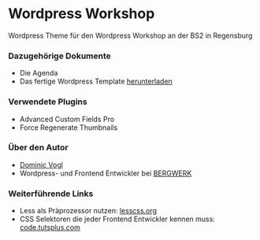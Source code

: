 # Wordpress Workshop
Wordpress Theme für den Wordpress Workshop an der BS2 in Regensburg

### Dazugehörige Dokumente
* Die Agenda
* Das fertige Wordpress Template [herunterladen](https://github.com/dvcccc/wp_workshop_template/archive/master.zip)

### Verwendete Plugins

* Advanced Custom Fields Pro
* Force Regenerate Thumbnails

### Über den Autor

* [Dominic Vogl](http://www.cat-ia.de)  
* Wordpress- und Frontend Entwickler bei [BERGWERK](https://www.bergwerk.ag)

### Weiterführende Links
* Less als Präprozessor nutzen: [lesscss.org](http://lesscss.org/)
* CSS Selektoren die jeder Frontend Entwickler kennen muss: [code.tutsplus.com](http://code.tutsplus.com/tutorials/the-30-css-selectors-you-must-memorize--net-16048)
